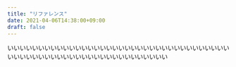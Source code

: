```yaml
---
title: "リファレンス"
date: 2021-04-06T14:38:00+09:00
draft: false
---
```

いいいいいいいいいいいいいいいいいいいいいいいいいいいいいいいいいいいいいいいいいいいいいいいいいいいいいいいいいいいいいい

